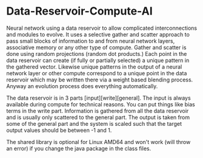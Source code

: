 # Data-Reservoir-Compute-AI
Neural network using a data reservoir to allow complicated interconnections and modules to evolve.
It uses a selective gather and scatter approach to pass small blocks of information to and from neural network layers, associative memory or any other type of compute. Gather and scatter is done using random projections (random dot products.) Each point in the data reservoir can create (if fully or partially selected) a unique pattern in the gathered vector.  Likewise unique patterns in the output of a neural network layer or other compute correspond to a unique point in the data reservoir which may be written there via a weight based blending process.
Anyway an evolution process does everything automatically.

The data reservoir is in 3 parts [input][write][general].  The input is always available during compute for technical reasons.  You can put things like bias terms in the write part. Information is gathered from all the data reservoir and is usually only scattered to the general part.  The output is taken from some of the general part and the system is scaled such that the target output values should be between -1 and 1.

The shared library is optional for Linux AMD64 and won't work (will throw an error) if you change the java package in the class files.
